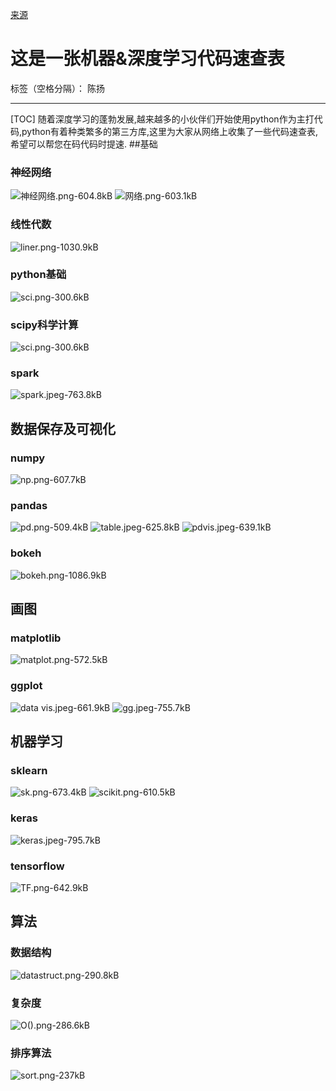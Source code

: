 [来源](https://github.com/OUCMachineLearning/OUCML)


#  这是一张机器&深度学习代码速查表
标签（空格分隔）： 陈扬

---
[TOC]
随着深度学习的蓬勃发展,越来越多的小伙伴们开始使用python作为主打代码,python有着种类繁多的第三方库,这里为大家从网络上收集了一些代码速查表,希望可以帮您在码代码时提速.
##基础
### 神经网络
![神经网络.png-604.8kB][1]
![网络.png-603.1kB][2]
### 线性代数
![liner.png-1030.9kB][3]
### python基础
![sci.png-300.6kB][4]
### scipy科学计算
![sci.png-300.6kB][5]
### spark
![spark.jpeg-763.8kB][6]
## 数据保存及可视化
### numpy
![np.png-607.7kB][7]
### pandas
![pd.png-509.4kB][8]
![table.jpeg-625.8kB][9]
![pdvis.jpeg-639.1kB][10]
### bokeh
![bokeh.png-1086.9kB][11]
### 
## 画图
### matplotlib
![matplot.png-572.5kB][12]
### ggplot
![data vis.jpeg-661.9kB][13]
![gg.jpeg-755.7kB][14]
## 机器学习
### sklearn
![sk.png-673.4kB][15]
![scikit.png-610.5kB][16]
### keras
![keras.jpeg-795.7kB][17]
### tensorflow
![TF.png-642.9kB][18]
## 算法
### 数据结构
![datastruct.png-290.8kB][19]
### 复杂度
![O().png-286.6kB][20]
### 排序算法
![sort.png-237kB][21]


  [1]: http://static.zybuluo.com/Team/y6pjoywhkn1pdapep1zad7il/%E7%A5%9E%E7%BB%8F%E7%BD%91%E7%BB%9C.png
  [2]: http://static.zybuluo.com/Team/0tw11jzagxc0npus6ickr1oh/%E7%BD%91%E7%BB%9C.png
  [3]: http://static.zybuluo.com/Team/cn56twrdhlahrl7ix46xwqw3/liner.png
  [4]: http://static.zybuluo.com/Team/vtg8inupaj5vy3ln3vk7t85w/sci.png
  [5]: http://static.zybuluo.com/Team/84xqmt690m6hnctb6qdfvxdn/sci.png
  [6]: http://static.zybuluo.com/Team/24gmxj519n2edcnvwytsopc0/spark.jpeg
  [7]: http://static.zybuluo.com/Team/im3ch5odz67vop0pmpv79h68/np.png
  [8]: http://static.zybuluo.com/Team/1i33ru0iy64tor6vb9dap5nx/pd.png
  [9]: http://static.zybuluo.com/Team/dsncme8bp2vc5gcmejes8feg/table.jpeg
  [10]: http://static.zybuluo.com/Team/phaqdebkavcat5tde2kmsofj/pdvis.jpeg
  [11]: http://static.zybuluo.com/Team/xvujgg3n97hiq4wkf796h4el/bokeh.png
  [12]: http://static.zybuluo.com/Team/ohs4rsm5o0lm3vggeyleytgf/matplot.png
  [13]: http://static.zybuluo.com/Team/n8w79016ep6i384sfbwj05vm/data%20vis.jpeg
  [14]: http://static.zybuluo.com/Team/cwsjvkzgnu1b2bh5sljs90ey/gg.jpeg
  [15]: http://static.zybuluo.com/Team/ee3ufgacykyx3ilavub3iwr8/sk.png
  [16]: http://static.zybuluo.com/Team/4a9nifp5px9yc0hj06jcce56/scikit.png
  [17]: http://static.zybuluo.com/Team/ndgm8wakx6ka1zw42i0y6fqa/keras.jpeg
  [18]: http://static.zybuluo.com/Team/i7ebze2onf185a8zte1v7xqh/TF.png
  [19]: http://static.zybuluo.com/Team/ujay8qwle1dm9wtgu6ottdt9/datastruct.png
  [20]: http://static.zybuluo.com/Team/vumiy0qoezaskxmlex9xz4tu/O%28%29.png
  [21]: http://static.zybuluo.com/Team/s1smbd6gcm5m10pgluj6jbqr/sort.png




